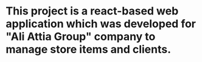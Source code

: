 # This project is a react-based web application which was developed for "Ali Attia Group" company to manage store items and clients.
